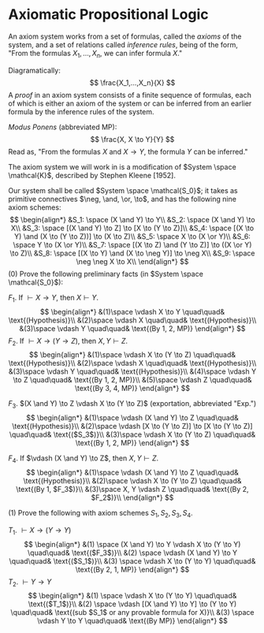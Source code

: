 # Axiomatic Propositional Logic

An axiom system works from a set of formulas, called the *axioms* of the system, and a set of relations called *inference rules*, being of the form, "From the formulas $X_1,…,X_n$, we can infer formula $X$."

Diagramatically:
$$
\frac{X_1,…,X_n}{X}
$$
A *proof* in an axiom system consists of a finite sequence of formulas, each of which is either an axiom of the system or can be inferred from an earlier formula by the inference rules of the system.

*Modus Ponens* (abbreviated MP):
$$
\frac{X, X \to Y}{Y}
$$
Read as, "From the formulas $X$ and $X \to Y$, the formula $Y$ can be inferred."

The axiom system we will work in is a modification of $System \space \mathcal{K}$, described by Stephen Kleene [1952].

Our system shall be called $System \space \mathcal{S_0}$; it takes as primitive connectives $\neg, \and, \or, \to$, and has the following nine axiom schemes:
$$
\begin{align*}
&S_1: \space (X \and Y) \to Y\\
&S_2: \space (X \and Y) \to X\\
&S_3: \space [(X \and Y) \to Z] \to [X \to (Y \to Z)]\\
&S_4: \space [(X \to Y) \and (X \to (Y \to Z))] \to (X \to Z)\\
&S_5: \space X \to (X \or Y)\\
&S_6: \space Y \to (X \or Y)\\
&S_7: \space [(X \to Z) \and (Y \to Z)] \to ((X \or Y) \to Z)\\
&S_8: \space [(X \to Y) \and (X \to \neg Y)] \to \neg X\\
&S_9: \space \neg \neg X \to X\\
\end{align*}
$$
(0) Prove the following preliminary facts (in $System \space \mathcal{S_0}$):

$F_1$. If $\vdash X \to Y$, then $X \vdash Y$.
$$
\begin{align*}
&(1)\space \vdash X \to Y \quad\quad& \text{(Hypothesis)}\\
&(2)\space \vdash X \quad\quad& \text{(Hypothesis)}\\
&(3)\space \vdash Y \quad\quad& \text{(By 1, 2, MP)}
\end{align*}
$$
$F_2$. If $\vdash X \to (Y \to Z)$, then $X, Y \vdash Z$.
$$
\begin{align*}
&(1)\space \vdash X \to (Y \to Z) \quad\quad& \text{(Hypothesis)}\\
&(2)\space \vdash X \quad\quad& \text{(Hypothesis)}\\
&(3)\space \vdash Y \quad\quad& \text{(Hypothesis)}\\
&(4)\space \vdash Y \to Z \quad\quad& \text{(By 1, 2, MP)}\\
&(5)\space \vdash Z \quad\quad& \text{(By 3, 4, MP)}
\end{align*}
$$

$F_3$. $(X \and Y) \to Z \vdash X \to (Y \to Z)$ (exportation, abbreviated "Exp.")
$$
\begin{align*}
&(1)\space \vdash (X \and Y) \to Z \quad\quad& \text{(Hypothesis)}\\
&(2)\space \vdash [X \to (Y \to Z)] \to [X \to (Y \to Z)] \quad\quad& \text{($S_3$)}\\
&(3)\space \vdash X \to (Y \to Z) \quad\quad& \text{(By 1, 2, MP)}
\end{align*}
$$

$F_4$. If $\vdash (X \and Y) \to Z$, then $X,Y \vdash Z$.
$$
\begin{align*}
&(1)\space \vdash (X \and Y) \to Z \quad\quad& \text{(Hypothesis)}\\
&(2)\space \vdash X \to (Y \to Z) \quad\quad& \text{(By 1, $F_3$)}\\
&(3)\space X, Y \vdash Z \quad\quad& \text{(By 2, $F_2$)}\\
\end{align*}
$$

(1) Prove the following with axiom schemes $S_1, S_2, S_3, S_4$.

$T_1$. $\vdash X \to (Y \to Y)$
$$
\begin{align*}
&(1) \space (X \and Y) \to Y \vdash X \to (Y \to Y) \quad\quad& \text{($F_3$)}\\
&(2) \space \vdash (X \and Y) \to Y \quad\quad& \text{($S_1$)}\\
&(3) \space \vdash X \to (Y \to Y) \quad\quad& \text{(By 2, 1, MP)}
\end{align*}
$$
$T_2$. $\vdash Y \to Y$
$$
\begin{align*}
&(1) \space \vdash X \to (Y \to Y) \quad\quad& \text{($T_1$)}\\
&(2) \space \vdash [(X \and Y) \to Y] \to (Y \to Y) \quad\quad& \text{(sub $S_1$ or any provable formula for X)}\\
&(3) \space \vdash Y \to Y \quad\quad& \text{(By MP)}
\end{align*}
$$
